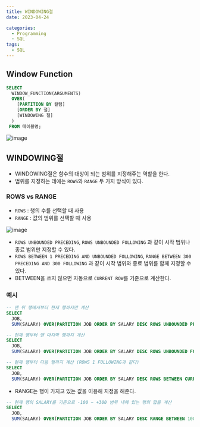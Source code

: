```yaml
---
title: WINDOWING절
date: 2023-04-24

categories:
  - Programming
  - SQL
tags:
  - SQL
---
```


## Window Function
```sql
SELECT
  WINDOW_FUNCTION(ARGUMENTS)
  OVER(
    [PARTITION BY 컬럼]
    [ORDER BY 절]
    [WINDOWING 절]
  )
 FROM 테이블명;
```

![image](https://user-images.githubusercontent.com/100760303/234008308-835d297c-7de0-466e-a39f-2f02a1fab246.png)

## WINDOWING절
- WINDOWING절은 함수의 대상이 되는 범위를 지정해주는 역할을 한다.
- 범위를 지정하는 데에는 `ROWS`와 `RANGE` 두 가지 방식이 있다.

### ROWS vs RANGE
- `ROWS` : 행의 수를 선택할 때 사용
- `RANGE` : 값의 범위를 선택할 때 사용

![image](https://user-images.githubusercontent.com/100760303/234011344-b54dad54-8e69-4665-a2d4-97e845a3ee4e.png)

- `ROWS UNBOUNDED PRECEDING`, `ROWS UNBOUNDED FOLLOWING` 과 같이 시작 범위나 종료 범위만 지정할 수 있다.
- `ROWS BETWEEN 1 PRECEDING AND UNBOUNDED FOLLOWING`, `RANGE BETWEEN 300 PRECEDING AND 300 FOLLOWING` 과 같이 시작 범위와 종료 범위를 함께 지정할 수 있다.
- BETWEEN을 쓰지 않으면 자동으로 `CURRENT ROW`를 기준으로 계산한다.

### 예시

```sql
-- 맨 위 행에서부터 현재 행까지만 계산
SELECT
  JOB,
  SUM(SALARY) OVER(PARTITION JOB ORDER BY SALARY DESC ROWS UNBOUNDED PRECEDING) 
```

```sql
-- 현재 행부터 맨 마지막 행까지 계산
SELECT
  JOB,
  SUM(SALARY) OVER(PARTITION JOB ORDER BY SALARY DESC ROWS UNBOUNDED FOLLOWING) 
```

```sql
-- 현재 행부터 다음 행까지 계산 (ROWS 1 FOLLOWING과 같다)
SELECT
  JOB,
  SUM(SALARY) OVER(PARTITION JOB ORDER BY SALARY DESC ROWS BETWEEN CURRENT ROW AND 1 FOLLOWING) 
```

- RANGE는 행이 가지고 있는 값을 이용해 지정을 해준다.
```sql
-- 현재 행의 SALARY를 기준으로 -100 ~ +300 범위 내에 있는 행의 합을 계산
SELECT
  JOB,
  SUM(SALARY) OVER(PARTITION JOB ORDER BY SALARY DESC RANGE BETWEEN 100 PRECEDING AND 300 FOLLOWING) 
```
